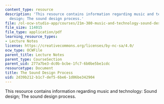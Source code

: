```yaml
---
content_type: resource
description: 'This resource contains information regarding music and technology: Sound
  design; The sound design process.'
file: /ol-ocw-studio-app/courses/21m-380-music-and-technology-sound-design-spring-2016/2d39b212b1c7def56be61d06be342904_MIT21M_380S16_Lec02.pdf
file_size: 114015
file_type: application/pdf
learning_resource_types:
- Lecture Notes
license: https://creativecommons.org/licenses/by-nc-sa/4.0/
ocw_type: OCWFile
parent_title: Lecture Notes
parent_type: CourseSection
parent_uid: 277a7be3-dc0b-bcbe-1fc7-6b0be5be1cdc
resourcetype: Document
title: The Sound Design Process
uid: 2d39b212-b1c7-def5-6be6-1d06be342904
---
```

This resource contains information regarding music and technology: Sound design; The sound design process.